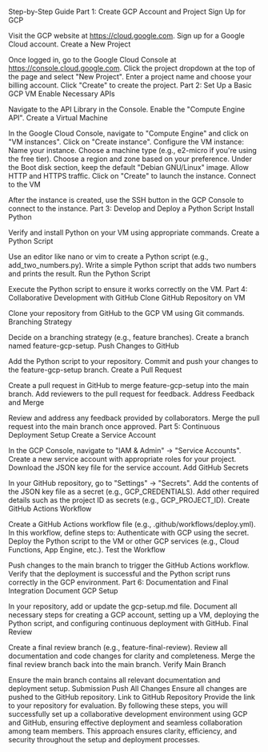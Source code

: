 Step-by-Step Guide
Part 1: Create GCP Account and Project
Sign Up for GCP

Visit the GCP website at https://cloud.google.com.
Sign up for a Google Cloud account.
Create a New Project

Once logged in, go to the Google Cloud Console at https://console.cloud.google.com.
Click the project dropdown at the top of the page and select "New Project".
Enter a project name and choose your billing account.
Click "Create" to create the project.
Part 2: Set Up a Basic GCP VM
Enable Necessary APIs

Navigate to the API Library in the Console.
Enable the "Compute Engine API".
Create a Virtual Machine

In the Google Cloud Console, navigate to "Compute Engine" and click on "VM instances".
Click on "Create instance".
Configure the VM instance:
Name your instance.
Choose a machine type (e.g., e2-micro if you're using the free tier).
Choose a region and zone based on your preference.
Under the Boot disk section, keep the default "Debian GNU/Linux" image.
Allow HTTP and HTTPS traffic.
Click on "Create" to launch the instance.
Connect to the VM

After the instance is created, use the SSH button in the GCP Console to connect to the instance.
Part 3: Develop and Deploy a Python Script
Install Python

Verify and install Python on your VM using appropriate commands.
Create a Python Script

Use an editor like nano or vim to create a Python script (e.g., add_two_numbers.py).
Write a simple Python script that adds two numbers and prints the result.
Run the Python Script

Execute the Python script to ensure it works correctly on the VM.
Part 4: Collaborative Development with GitHub
Clone GitHub Repository on VM

Clone your repository from GitHub to the GCP VM using Git commands.
Branching Strategy

Decide on a branching strategy (e.g., feature branches).
Create a branch named feature-gcp-setup.
Push Changes to GitHub

Add the Python script to your repository.
Commit and push your changes to the feature-gcp-setup branch.
Create a Pull Request

Create a pull request in GitHub to merge feature-gcp-setup into the main branch.
Add reviewers to the pull request for feedback.
Address Feedback and Merge

Review and address any feedback provided by collaborators.
Merge the pull request into the main branch once approved.
Part 5: Continuous Deployment Setup
Create a Service Account

In the GCP Console, navigate to "IAM & Admin" -> "Service Accounts".
Create a new service account with appropriate roles for your project.
Download the JSON key file for the service account.
Add GitHub Secrets

In your GitHub repository, go to "Settings" -> "Secrets".
Add the contents of the JSON key file as a secret (e.g., GCP_CREDENTIALS).
Add other required details such as the project ID as secrets (e.g., GCP_PROJECT_ID).
Create GitHub Actions Workflow

Create a GitHub Actions workflow file (e.g., .github/workflows/deploy.yml).
In this workflow, define steps to:
Authenticate with GCP using the secret.
Deploy the Python script to the VM or other GCP services (e.g., Cloud Functions, App Engine, etc.).
Test the Workflow

Push changes to the main branch to trigger the GitHub Actions workflow.
Verify that the deployment is successful and the Python script runs correctly in the GCP environment.
Part 6: Documentation and Final Integration
Document GCP Setup

In your repository, add or update the gcp-setup.md file.
Document all necessary steps for creating a GCP account, setting up a VM, deploying the Python script, and configuring continuous deployment with GitHub.
Final Review

Create a final review branch (e.g., feature-final-review).
Review all documentation and code changes for clarity and completeness.
Merge the final review branch back into the main branch.
Verify Main Branch

Ensure the main branch contains all relevant documentation and deployment setup.
Submission
Push All Changes
Ensure all changes are pushed to the GitHub repository.
Link to GitHub Repository
Provide the link to your repository for evaluation.
By following these steps, you will successfully set up a collaborative development environment using GCP and GitHub, ensuring effective deployment and seamless collaboration among team members. This approach ensures clarity, efficiency, and security throughout the setup and deployment processes.



